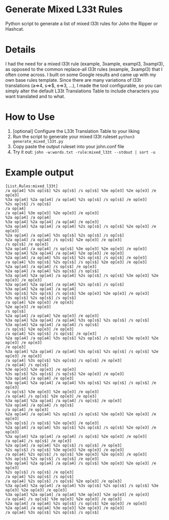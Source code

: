 # Generate Mixed L33t Rules
Python script to generate a list of mixed l33t rules for John the Ripper or Hashcat.

# Details
I had the need for a mixed l33t rule (example, 3xample, exampl3, 3xampl3), as opposed to the common replace-all l33t rules (example, 3xampl3) that I often come across. I built on some Google results and came up with my own base rules template. Since there are many variations of l33t translations (a=>4, s=>$, e=>3, ...), I made the tool configurable, so you can simply alter the default L33t Translations Table to include characters you want translated and to what.

# How to Use
1. [optional] Configure the L33t Translation Table to your liking
2. Run the script to generate your mixed l33t ruleset `python3 generate_mixed_l33t.py`
3. Copy paste the output ruleset into your john.conf file
4. Try it out: `john -w:words.txt -rule:mixed_l33t --stdout | sort -u`

# Example output
```
[List.Rules:mixed_l33t]
/a op[a4] %3s op[s$] %2s op[s$] /s op[s$] %3e op[e3] %2e op[e3] /e op[e3]
%3a op[a4] %2a op[a4] /a op[a4] %2s op[s$] /s op[s$] /e op[e3]
%2s op[s$] /s op[s$]
/a op[a4]
/a op[a4] %3e op[e3] %2e op[e3] /e op[e3]
%2a op[a4] /a op[a4]
%3a op[a4] %2a op[a4] /a op[a4] /e op[e3]
%3a op[a4] %2a op[a4] /a op[a4] %2s op[s$] /s op[s$] %2e op[e3] /e op[e3]
%2a op[a4] /a op[a4] %3s op[s$] %2s op[s$] /s op[s$]
%2a op[a4] /a op[a4] /s op[s$] %2e op[e3] /e op[e3]
/s op[s$] /e op[e3]
%2a op[a4] /a op[a4] /s op[s$] %3e op[e3] %2e op[e3] /e op[e3]
%3a op[a4] %2a op[a4] /a op[a4] %2e op[e3] /e op[e3]
%2a op[a4] /a op[a4] %3s op[s$] %2s op[s$] /s op[s$] /e op[e3]
/a op[a4] %3s op[s$] %2s op[s$] /s op[s$] %2e op[e3] /e op[e3]
%2a op[a4] /a op[a4] /s op[s$] /e op[e3]
%2a op[a4] /a op[a4] %2s op[s$] /s op[s$]
%3a op[a4] %2a op[a4] /a op[a4] %2s op[s$] /s op[s$] %3e op[e3] %2e op[e3] /e op[e3]
%3a op[a4] %2a op[a4] /a op[a4] %2s op[s$] /s op[s$]
%3a op[a4] %2a op[a4] /a op[a4]
%3s op[s$] %2s op[s$] /s op[s$] %3e op[e3] %2e op[e3] /e op[e3]
%3s op[s$] %2s op[s$] /s op[s$]
/a op[a4] %2e op[e3] /e op[e3]
%2e op[e3] /e op[e3]
/s op[s$]
%2a op[a4] /a op[a4] %2e op[e3] /e op[e3]
%3a op[a4] %2a op[a4] /a op[a4] %3s op[s$] %2s op[s$] /s op[s$]
%3a op[a4] %2a op[a4] /a op[a4] /s op[s$]
/s op[s$] %2e op[e3] /e op[e3]
/a op[a4] %2s op[s$] /s op[s$] /e op[e3]
%2a op[a4] /a op[a4] %3s op[s$] %2s op[s$] /s op[s$] %3e op[e3] %2e op[e3] /e op[e3]
/e op[e3]
%3a op[a4] %2a op[a4] /a op[a4] %3s op[s$] %2s op[s$] /s op[s$] %2e op[e3] /e op[e3]
/a op[a4] %3s op[s$] %2s op[s$] /s op[s$] /e op[e3]
/a op[a4] /s op[s$]
%3e op[e3] %2e op[e3] /e op[e3]
%3s op[s$] %2s op[s$] /s op[s$] %2e op[e3] /e op[e3]
%2a op[a4] /a op[a4] /e op[e3]
%3a op[a4] %2a op[a4] /a op[a4] %3s op[s$] %2s op[s$] /s op[s$] /e op[e3]
/s op[s$] %3e op[e3] %2e op[e3] /e op[e3]
/a op[a4] /s op[s$] %2e op[e3] /e op[e3]
%3a op[a4] %2a op[a4] /a op[a4] /s op[s$] /e op[e3]
%2a op[a4] /a op[a4] /s op[s$]
/a op[a4] /e op[e3]
%2a op[a4] /a op[a4] %2s op[s$] /s op[s$] %3e op[e3] %2e op[e3] /e op[e3]
%2s op[s$] /s op[s$] %2e op[e3] /e op[e3]
%2a op[a4] /a op[a4] %3s op[s$] %2s op[s$] /s op[s$] %2e op[e3] /e op[e3]
%3a op[a4] %2a op[a4] /a op[a4] /s op[s$] %2e op[e3] /e op[e3]
/a op[a4] /s op[s$] /e op[e3]
%2a op[a4] /a op[a4] %2s op[s$] /s op[s$] /e op[e3]
%2s op[s$] /s op[s$] %3e op[e3] %2e op[e3] /e op[e3]
/a op[a4] %2s op[s$] /s op[s$] %3e op[e3] %2e op[e3] /e op[e3]
%3s op[s$] %2s op[s$] /s op[s$] /e op[e3]
%3a op[a4] %2a op[a4] /a op[a4] /s op[s$] %3e op[e3] %2e op[e3] /e op[e3]
%2s op[s$] /s op[s$] /e op[e3]
/a op[a4] %2s op[s$] /s op[s$]
/a op[a4] %2s op[s$] /s op[s$] %2e op[e3] /e op[e3]
%3a op[a4] %2a op[a4] /a op[a4] %3s op[s$] %2s op[s$] /s op[s$] %3e op[e3] %2e op[e3] /e op[e3]
%3a op[a4] %2a op[a4] /a op[a4] %3e op[e3] %2e op[e3] /e op[e3]
/a op[a4] /s op[s$] %3e op[e3] %2e op[e3] /e op[e3]
%2a op[a4] /a op[a4] %2s op[s$] /s op[s$] %2e op[e3] /e op[e3]
%2a op[a4] /a op[a4] %3e op[e3] %2e op[e3] /e op[e3]
/a op[a4] %3s op[s$] %2s op[s$] /s op[s$]
```
